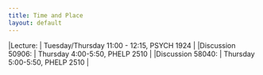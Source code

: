 ```yaml
---
title: Time and Place
layout: default
---
```


|Lecture: | Tuesday/Thursday 11:00 - 12:15, PSYCH 1924 |
|Discussion 50906: | Thursday 4:00-5:50, PHELP 2510 |
|Discussion 58040: | Thursday 5:00-5:50, PHELP 2510 |

